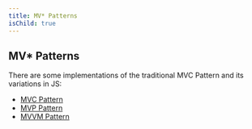 ```yaml
---
title: MV* Patterns
isChild: true
---
```


## MV* Patterns

There are some implementations of the traditional MVC Pattern and its variations in JS: 

* [MVC Pattern](http://addyosmani.com/resources/essentialjsdesignpatterns/book/#detailmvc)
* [MVP Pattern](http://addyosmani.com/resources/essentialjsdesignpatterns/book/#detailmvp)
* [MVVM Pattern](http://addyosmani.com/resources/essentialjsdesignpatterns/book/#detailmvvm)